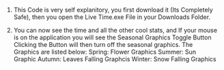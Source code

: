 1. This Code is very self explanitory, you first download it (Its Completely Safe), then you open the Live Time.exe File in your Downloads Folder.

2. You can now see the time and all the other cool stats, and If your mouse is on the application you will see the Seasonal Graphics Toggle Button
   Clicking the Button will then turn off the seasonal graphics. The Graphics are listed below:
       Spring: Flower Graphics
       Summer: Sun Graphic
       Autumn: Leaves Falling Graphcis
       Winter: Snow Falling Graphics
